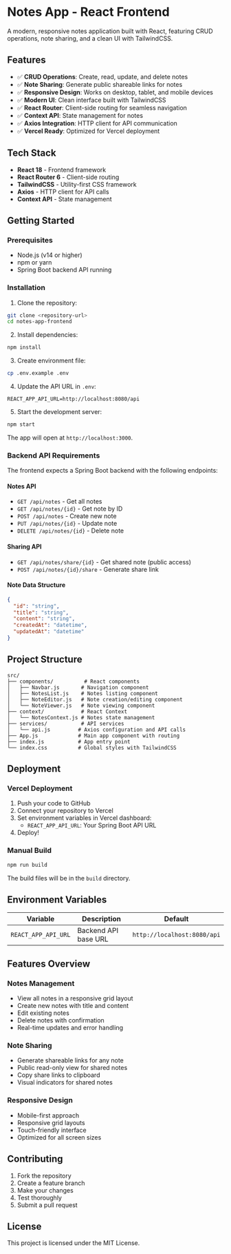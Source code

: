 # Notes App - React Frontend

A modern, responsive notes application built with React, featuring CRUD operations, note sharing, and a clean UI with TailwindCSS.

## Features

- ✅ **CRUD Operations**: Create, read, update, and delete notes
- ✅ **Note Sharing**: Generate public shareable links for notes
- ✅ **Responsive Design**: Works on desktop, tablet, and mobile devices
- ✅ **Modern UI**: Clean interface built with TailwindCSS
- ✅ **React Router**: Client-side routing for seamless navigation
- ✅ **Context API**: State management for notes
- ✅ **Axios Integration**: HTTP client for API communication
- ✅ **Vercel Ready**: Optimized for Vercel deployment

## Tech Stack

- **React 18** - Frontend framework
- **React Router 6** - Client-side routing
- **TailwindCSS** - Utility-first CSS framework
- **Axios** - HTTP client for API calls
- **Context API** - State management

## Getting Started

### Prerequisites

- Node.js (v14 or higher)
- npm or yarn
- Spring Boot backend API running

### Installation

1. Clone the repository:
```bash
git clone <repository-url>
cd notes-app-frontend
```

2. Install dependencies:
```bash
npm install
```

3. Create environment file:
```bash
cp .env.example .env
```

4. Update the API URL in `.env`:
```env
REACT_APP_API_URL=http://localhost:8080/api
```

5. Start the development server:
```bash
npm start
```

The app will open at `http://localhost:3000`.

### Backend API Requirements

The frontend expects a Spring Boot backend with the following endpoints:

#### Notes API
- `GET /api/notes` - Get all notes
- `GET /api/notes/{id}` - Get note by ID
- `POST /api/notes` - Create new note
- `PUT /api/notes/{id}` - Update note
- `DELETE /api/notes/{id}` - Delete note

#### Sharing API
- `GET /api/notes/share/{id}` - Get shared note (public access)
- `POST /api/notes/{id}/share` - Generate share link

#### Note Data Structure
```json
{
  "id": "string",
  "title": "string",
  "content": "string",
  "createdAt": "datetime",
  "updatedAt": "datetime"
}
```

## Project Structure

```
src/
├── components/          # React components
│   ├── Navbar.js       # Navigation component
│   ├── NotesList.js    # Notes listing component
│   ├── NoteEditor.js   # Note creation/editing component
│   └── NoteViewer.js   # Note viewing component
├── context/            # React Context
│   └── NotesContext.js # Notes state management
├── services/           # API services
│   └── api.js         # Axios configuration and API calls
├── App.js             # Main app component with routing
├── index.js           # App entry point
└── index.css          # Global styles with TailwindCSS
```

## Deployment

### Vercel Deployment

1. Push your code to GitHub
2. Connect your repository to Vercel
3. Set environment variables in Vercel dashboard:
   - `REACT_APP_API_URL`: Your Spring Boot API URL
4. Deploy!

### Manual Build

```bash
npm run build
```

The build files will be in the `build` directory.

## Environment Variables

| Variable | Description | Default |
|----------|-------------|---------|
| `REACT_APP_API_URL` | Backend API base URL | `http://localhost:8080/api` |

## Features Overview

### Notes Management
- View all notes in a responsive grid layout
- Create new notes with title and content
- Edit existing notes
- Delete notes with confirmation
- Real-time updates and error handling

### Note Sharing
- Generate shareable links for any note
- Public read-only view for shared notes
- Copy share links to clipboard
- Visual indicators for shared notes

### Responsive Design
- Mobile-first approach
- Responsive grid layouts
- Touch-friendly interface
- Optimized for all screen sizes

## Contributing

1. Fork the repository
2. Create a feature branch
3. Make your changes
4. Test thoroughly
5. Submit a pull request

## License

This project is licensed under the MIT License.
